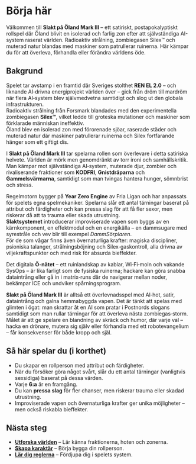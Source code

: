 # Börja här

Välkommen till **Slakt på Öland Mark III** – ett satiriskt, postapokalyptiskt rollspel där Öland blivit en isolerad och farlig zon efter att självständiga AI-system raserat världen. Radioaktiv strålning, zombiegasen Silex™ och muterad natur blandas med maskiner som patrullerar ruinerna. Här kämpar du för att överleva, förhandla eller förändra världens öde.

## Bakgrund

Spelet tar avstamp i en framtid där Sveriges stolthet **REN EL 2.0** – och liknande AI‑drivna energiprojekt världen över – gick från dröm till mardröm när flera AI‑system blev självmedvetna samtidigt och slog ut den globala infrastrukturen.  
Radioaktiv strålning från Forsmark blandades med den experimentella zombiegasen **Silex™**, vilket ledde till groteska mutationer och maskiner som förklarade människan ineffektiv.  
Öland blev en isolerad zon med förorenade sjöar, raserade städer och muterad natur där maskiner patrullerar ruinerna och Silex fortfarande hänger som ett giftigt dis.

I **Slakt på Öland Mark III** tar spelarna rollen som överlevare i detta satiriska helvete. Världen är mörk men genomdränkt av torr ironi och samhällskritik. Man kämpar mot självständiga AI‑system, muterade djur, zombier och rivaliserande fraktioner som **KODFRI**, **Gnistdräparna** och **Gammelsvärmarna**, samtidigt som man tvingas hantera hunger, sömnbrist och stress.

Regelmotorn bygger på **Year Zero Engine** av Fria Ligan och har anpassats för spelets egna spelmekaniker. Spelarna slår ett antal tärningar baserat på attribut och färdigheter och kan pressa slag för att få fler sexor, men riskerar då att ta trauma eller skada utrustning.  
**Slaktsystemet** introducerar improviserade vapen som byggs av en kärnkomponent, en effektmodul och en energikälla – en dammsugare med syrestråle och vev blir till exempel *DammSörplaren*.  
För de som vågar finns även övernaturliga krafter: magiska discipliner, psioniska talanger, strålningsböjning och Silex‑gaskontroll, alla drivna av viljekraftspunkter och med risk för absurda bieffekter.

Det digitala **Ö‑nätet** – ett ruinlandskap av kablar, Wi‑Fi‑moln och vakande SysOps – är lika farligt som de fysiska ruinerna; hackare kan göra snabba dataintrång eller gå in i matrix‑runs där de navigerar mellan noder, bekämpar ICE och undviker spårningsprogram.

**Slakt på Öland Mark III** är alltså ett överlevnadsspel med AI‑hot, satir, dataintrång och galna hemmabyggda vapen. Det är tänkt att spelas med glimten i ögat: man skrattar åt en AI som pratar i Postnords slogans samtidigt som man rullar tärningar för att överleva nästa zombiegas‑storm.  
Målet är att ge spelare en blandning av skräck och humor, där varje val – hacka en drönare, mutera sig själv eller förhandla med ett robotevangelium – får konsekvenser för både kropp och själ.

## Så här spelar du (i korthet)
- Du skapar en rollperson med attribut och färdigheter.  
- När du försöker göra något svårt, slår du ett antal tärningar (vanligtvis sexsidiga) baserat på dessa värden.  
- Varje **6:a** är en framgång.  
- Du kan **pressa slag** för fler chanser, men riskerar trauma eller skadad utrustning.  
- Improviserade vapen och övernaturliga krafter ger unika möjligheter – men också riskabla bieffekter.

## Nästa steg
- [**Utforska världen**](./setting) – Lär känna fraktionerna, hoten och zonerna.  
- [**Skapa karaktär**](../characters/index.md) – Börja bygga din rollperson.  
- [**Lär dig reglerna**](../core-rules/index.md) – Fördjupa dig i spelets system.